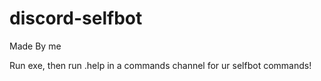 # discord-selfbot
Made  By me

Run exe, then run .help in a commands channel for ur selfbot commands!
